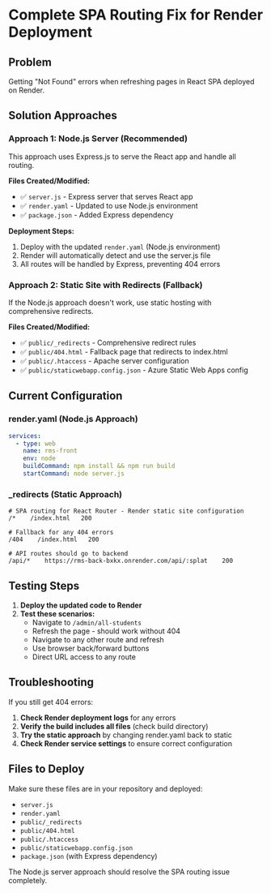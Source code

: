# Complete SPA Routing Fix for Render Deployment

## Problem
Getting "Not Found" errors when refreshing pages in React SPA deployed on Render.

## Solution Approaches

### Approach 1: Node.js Server (Recommended)
This approach uses Express.js to serve the React app and handle all routing.

**Files Created/Modified:**
- ✅ `server.js` - Express server that serves React app
- ✅ `render.yaml` - Updated to use Node.js environment
- ✅ `package.json` - Added Express dependency

**Deployment Steps:**
1. Deploy with the updated `render.yaml` (Node.js environment)
2. Render will automatically detect and use the server.js file
3. All routes will be handled by Express, preventing 404 errors

### Approach 2: Static Site with Redirects (Fallback)
If the Node.js approach doesn't work, use static hosting with comprehensive redirects.

**Files Created/Modified:**
- ✅ `public/_redirects` - Comprehensive redirect rules
- ✅ `public/404.html` - Fallback page that redirects to index.html
- ✅ `public/.htaccess` - Apache server configuration
- ✅ `public/staticwebapp.config.json` - Azure Static Web Apps config

## Current Configuration

### render.yaml (Node.js Approach)
```yaml
services:
  - type: web
    name: rms-front
    env: node
    buildCommand: npm install && npm run build
    startCommand: node server.js
```

### _redirects (Static Approach)
```
# SPA routing for React Router - Render static site configuration
/*    /index.html   200

# Fallback for any 404 errors
/404    /index.html   200

# API routes should go to backend
/api/*    https://rms-back-bxkx.onrender.com/api/:splat    200
```

## Testing Steps

1. **Deploy the updated code to Render**
2. **Test these scenarios:**
   - Navigate to `/admin/all-students`
   - Refresh the page - should work without 404
   - Navigate to any other route and refresh
   - Use browser back/forward buttons
   - Direct URL access to any route

## Troubleshooting

If you still get 404 errors:

1. **Check Render deployment logs** for any errors
2. **Verify the build includes all files** (check build directory)
3. **Try the static approach** by changing render.yaml back to static
4. **Check Render service settings** to ensure correct configuration

## Files to Deploy

Make sure these files are in your repository and deployed:
- `server.js`
- `render.yaml`
- `public/_redirects`
- `public/404.html`
- `public/.htaccess`
- `public/staticwebapp.config.json`
- `package.json` (with Express dependency)

The Node.js server approach should resolve the SPA routing issue completely.
